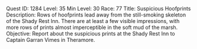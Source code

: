 Quest ID: 1284
Level: 35
Min Level: 30
Race: 77
Title: Suspicious Hoofprints
Description: Rows of hoofprints lead away from the still-smoking skeleton of the Shady Rest Inn. There are at least a few visible impressions, with more rows of prints almost imperceptible in the soft mud of the marsh.
Objective: Report about the suspicious prints at the Shady Rest Inn to Captain Garran Vimes in Theramore.
